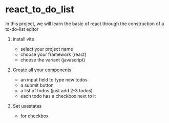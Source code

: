 # react_to_do_list

In this project, we will learn the basic of react through the construction of a to-do-list editor

1. install vite

    - select your project name
    - choose your framework (react)
    - choose the variant (javascript)

2. Create all your components

    - an input field to type new todos
    - a submit button
    - a list of todos (just add 2-3 todos)
    - each todo has a checkbox next to it

3. Set usestates

    - for checkbox
    